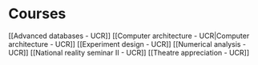 # Courses

[[Advanced databases - UCR]]
[[Computer architecture - UCR|Computer architecture - UCR]]
[[Experiment design - UCR]]
[[Numerical analysis - UCR]]
[[National reality seminar II - UCR]]
[[Theatre appreciation - UCR]]